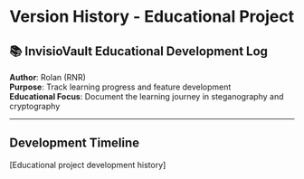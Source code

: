 # Version History - Educational Project

## 📚 InvisioVault Educational Development Log

**Author**: Rolan (RNR)  
**Purpose**: Track learning progress and feature development  
**Educational Focus**: Document the learning journey in steganography and cryptography

---

## Development Timeline

[Educational project development history]
